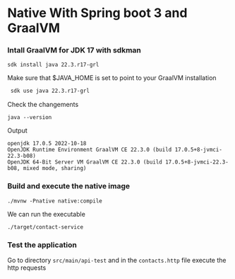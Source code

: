 # Native With Spring boot 3 and GraalVM

### Intall GraalVM for JDK 17 with sdkman 

```
sdk install java 22.3.r17-grl 
```

Make sure that $JAVA_HOME is set to point to your GraalVM installation

```bash
 sdk use java 22.3.r17-grl 
```

Check the changements 

```
java --version
```

Output

```shell
openjdk 17.0.5 2022-10-18
OpenJDK Runtime Environment GraalVM CE 22.3.0 (build 17.0.5+8-jvmci-22.3-b08)
OpenJDK 64-Bit Server VM GraalVM CE 22.3.0 (build 17.0.5+8-jvmci-22.3-b08, mixed mode, sharing)
```

### Build and execute the native image

```
./mvnw -Pnative native:compile
```

We can run the executable

```
./target/contact-service  
```

### Test the application

Go to directory `src/main/api-test` and in the `contacts.http` file execute the http requests




